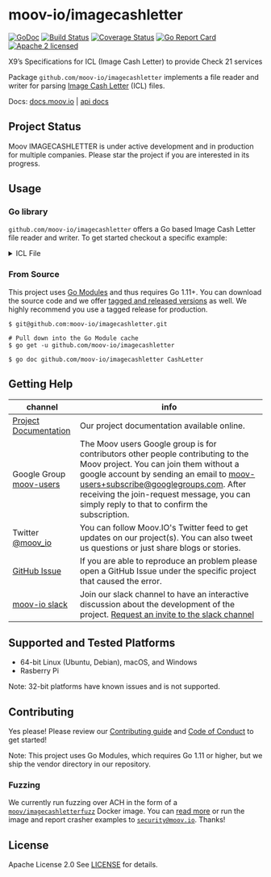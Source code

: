 moov-io/imagecashletter
===
[![GoDoc](https://godoc.org/github.com/moov-io/imagecashletter?status.svg)](https://godoc.org/github.com/moov-io/imagecashletter)
[![Build Status](https://travis-ci.com/moov-io/imagecashletter.svg?branch=master)](https://travis-ci.com/moov-io/imagecashletter)
[![Coverage Status](https://codecov.io/gh/moov-io/imagecashletter/branch/master/graph/badge.svg)](https://codecov.io/gh/moov-io/imagecashletter)
[![Go Report Card](https://goreportcard.com/badge/github.com/moov-io/imagecashletter)](https://goreportcard.com/report/github.com/moov-io/imagecashletter)
[![Apache 2 licensed](https://img.shields.io/badge/license-Apache2-blue.svg)](https://raw.githubusercontent.com/moov-io/imagecashletter/master/LICENSE)

X9’s Specifications for ICL (Image Cash Letter) to provide Check 21 services

Package `github.com/moov-io/imagecashletter` implements a file reader and writer for parsing [Image Cash Letter](https://en.wikipedia.org/wiki/Check_21_Act) (ICL) files.

Docs: [docs.moov.io](https://docs.moov.io/icl/) | [api docs](https://api.moov.io/apps/imagecashletter/)

## Project Status

Moov IMAGECASHLETTER is under active development and in production for multiple companies.  Please star the project if you are interested in its progress.

## Usage

### Go library

`github.com/moov-io/imagecashletter` offers a Go based Image Cash Letter file reader and writer. To get started checkout a specific example:

<details>
<summary>ICL File</summary>

 Example | Read | Write |
|---------|------|-------|
| [Link](examples/imagecashletter-read/iclFile.txt) | [Link](examples/imagecashletter-read/main.go) | [Link](examples/imagecashletter-write/main.go) |
</details>

### From Source

This project uses [Go Modules](https://github.com/golang/go/wiki/Modules) and thus requires Go 1.11+. You can download the source code and we offer [tagged and released versions](https://github.com/moov-io/imagecashletter/releases) as well. We highly recommend you use a tagged release for production.

```
$ git@github.com:moov-io/imagecashletter.git

# Pull down into the Go Module cache
$ go get -u github.com/moov-io/imagecashletter

$ go doc github.com/moov-io/imagecashletter CashLetter
```

## Getting Help

 channel | info
 ------- | -------
[Project Documentation](http://docs.moov.io/) | Our project documentation available online.
Google Group [moov-users](https://groups.google.com/forum/#!forum/moov-users)| The Moov users Google group is for contributors other people contributing to the Moov project. You can join them without a google account by sending an email to [moov-users+subscribe@googlegroups.com](mailto:moov-users+subscribe@googlegroups.com). After receiving the join-request message, you can simply reply to that to confirm the subscription.
Twitter [@moov_io](https://twitter.com/moov_io)	| You can follow Moov.IO's Twitter feed to get updates on our project(s). You can also tweet us questions or just share blogs or stories.
[GitHub Issue](https://github.com/moov-io) | If you are able to reproduce an problem please open a GitHub Issue under the specific project that caused the error.
[moov-io slack](http://moov-io.slack.com/) | Join our slack channel to have an interactive discussion about the development of the project. [Request an invite to the slack channel](https://join.slack.com/t/moov-io/shared_invite/enQtNDE5NzIwNTYxODEwLTRkYTcyZDI5ZTlkZWRjMzlhMWVhMGZlOTZiOTk4MmM3MmRhZDY4OTJiMDVjOTE2MGEyNWYzYzY1MGMyMThiZjg)

## Supported and Tested Platforms

- 64-bit Linux (Ubuntu, Debian), macOS, and Windows
- Rasberry Pi

Note: 32-bit platforms have known issues and is not supported.

## Contributing

Yes please! Please review our [Contributing guide](CONTRIBUTING.md) and [Code of Conduct](CODE_OF_CONDUCT.md) to get started!

Note: This project uses Go Modules, which requires Go 1.11 or higher, but we ship the vendor directory in our repository.

### Fuzzing

We currently run fuzzing over ACH in the form of a [`moov/imagecashletterfuzz`](https://hub.docker.com/r/moov/imagecashletterfuzz) Docker image. You can [read more](./test/fuzz-reader/README.md) or run the image and report crasher examples to [`security@moov.io`](mailto:security@moov.io). Thanks!

## License

Apache License 2.0 See [LICENSE](LICENSE) for details.
